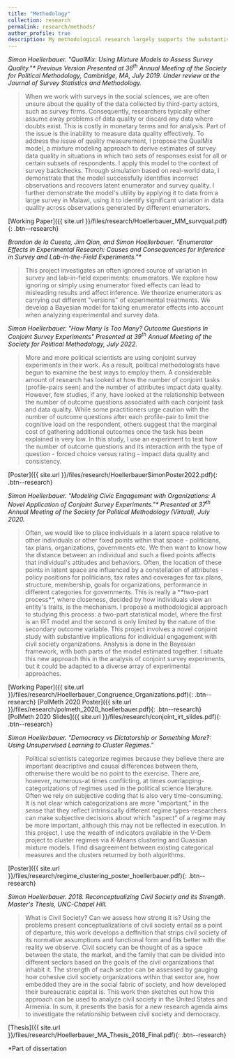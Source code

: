 ```yaml
---
title: "Methodology"
collection: research
permalink: research/methods/
author_profile: true
description: My methodological research largely supports the substantive research agenda. My dissertation project explores three ways to facilitate and improve survey-based analysis. Other strands of this track explore measurement - I am particularly interested in measuring civil society and regime types. In all of these projects, I use a diverse array of methods, including machine learning, Bayesian statistics, and developing novel statistical models.
---
```


<i> Simon Hoellerbauer. "QualMix: Using Mixture Models to Assess Survey Quality."* Previous Version Presented at 36<sup>th</sup> Annual Meeting of the Society for Political Methodology, Cambridge, MA, July 2019. Under review at the Journal of Survey Statistics and Methodology. </i>
<blockquote> 	When we work with surveys in the social sciences, we are often unsure about the quality of the data collected by third-party actors, such as survey firms. Consequently, researchers typically either assume away problems of data quality or discard any data where doubts exist. This is costly in monetary terms and for analysis. Part of the issue is the inability to measure data quality effectively. To address the issue of quality measurement, I propose the QualMix model, a mixture modeling approach to derive estimates of survey data quality in situations in which two sets of responses exist for all or certain subsets of respondents. I apply this model to the context of survey backchecks. Through simulation based on real-world data, I demonstrate that the model successfully identifies incorrect observations and recovers latent enumerator and survey quality. I further demonstrate the model's utility by applying it to data from a large survey in Malawi, using it to identify significant variation in data quality across observations generated by different enumerators. </blockquote>
[Working Paper]({{ site.url }}/files/research/Hoellerbauer_MM_survqual.pdf){: .btn--research}

<i>Brandon de la Cuesta, Jim Qian, and Simon Hoellerbauer. "Enumerator Effects in Experimental Research: Causes and Consequences for Inference in Survey and Lab-in-the-Field Experiments."*</i>
<blockquote> This project investigates an often ignored source of variation in survey and lab-in-field experiments: enumerators. We explore how ignoring or simply using enumerator fixed effects can lead to misleading results and affect inference. We theorize enumerators as carrying out different "versions" of experimental treatments. We develop a Bayesian model for taking enumerator effects into account when analyzing experimental and survey data. </blockquote>

<i> Simon Hoellerbauer. "How Many Is Too Many? Outcome Questions In Conjoint Survey Experiments" Presented at 39<sup>th</sup> Annual Meeting of the Society for Political Methodology, July 2022. </i>
<blockquote> More and more political scientists are using conjoint survey experiments in their work. As a result, political methodologists have begun to examine the best ways to employ them. A considerable amount of research has looked at how the number of conjoint tasks (profile-pairs seen) and the number of attributes impact data quality. However, few studies, if any, have looked at the relationship between the number of outcome questions associated with each conjoint task and data quality. While some practitioners urge caution with the number of outcome questions after each profile-pair to limit the cognitive load on the respondent, others suggest that the marginal cost of gathering additional outcomes once the task has been explained is very low. In this study, I use an experiment to test how the number of outcome questions and its interaction with the type of question - forced choice versus rating - impact data quality and consistency. </blockquote>
[Poster]({{ site.url }}/files/research/HoellerbauerSimonPoster2022.pdf){: .btn--research}

<i> Simon Hoellerbauer. "Modeling Civic Engagement with Organizations: A Novel Application of Conjoint Survey Experiments."* Presented at 37<sup>th</sup> Annual Meeting of the Society for Political Methodology (Virtual), July 2020. </i>
<blockquote> Often, we would like to place individuals in a latent space relative to other individuals or other fixed points within that space - politicians, tax plans, organizations, governments etc. We then want to know how the distance between an individual and such a fixed points affects that individual's attitudes and behaviors. Often, the location of these points in latent space are influenced by a constellation of attributes - policy positions for politicians, tax rates and coverages for tax plans, structure, membership, goals for organizations, performance in different categories for governments. This is really a **two-part process**, where closeness, decided by how individuals view an entity's traits, is the mechanism. I propose a methodological approach to studying this process: a two-part statistical model, where the first is an IRT model and the second is only limited by the nature of the secondary outcome variable. This project involves a novel conjoint study with substantive implications for individual engagement with civil society organizations. Analysis is done in the Bayesian framework, with both parts of the model estimated together. I situate this new approach this in the analysis of conjoint survey experiments, but it could be adapted to a diverse array of experimental approaches. </blockquote>
[Working Paper]({{ site.url }}/files/research/Hoellerbauer_Congruence_Organizations.pdf){: .btn--research} [PolMeth 2020 Poster]({{ site.url }}/files/research/polmeth_2020_hoellerbauer.pdf){: .btn--research} [PolMeth 2020 Slides]({{ site.url }}/files/research/conjoint_irt_slides.pdf){: .btn--research}


<i>Simon Hoellerbauer. "Democracy vs Dictatorship or Something More?: Using Unsupervised Learning to Cluster Regimes." </i>
<blockquote> Political scientists categorize regimes because they believe there are important descriptive and causal differences between them, otherwise there would be no point to the exercise. There are, however, numerous-at times conflicting, at times overlapping-categorizations of regimes used in the political science literature. Often we rely on subjective coding that is also very time-consuming. It is not clear which categorizations are more "important," in the sense that they reflect intrinsically different regime types-researchers can make subjective decisions about which "aspect" of a regime may be more important, although this may not be reflected in execution. In this project, I use the wealth of indicators available in the V-Dem project to cluster regimes via K-Means clustering and Guassian mixture models. I find disagreement between existing categorical measures and the clusters returned by both algorithms.</blockquote>
[Poster]({{ site.url }}/files/research/regime_clustering_poster_hoellerbauer.pdf){: .btn--research}

<i>Simon Hoellerbauer. 2018. Reconceptualizing Civil Society and its Strength. Master's Thesis, UNC-Chapel Hill.</i>
<blockquote> What is Civil Society? Can we assess how strong it is? Using the problems present conceptualizations of civil society entail as a point of departure, this work develops a deffnition that strips civil society of its normative assumptions and functional form and fits better with the reality we observe. Civil society can be thought of as a space between the state, the market, and the family that can be divided into different sectors based on the goals of the civil organizations that inhabit it. The strength of each sector can be assessed by gauging how cohesive civil society organizations within that sector are, how embedded they are in the social fabric of society, and how developed their bureaucratic capital is. This work then sketches out how this approach can be used to analyze civil society in the United States and Armenia. In sum, it presents the basis for a new research agenda aims to investigate the relationship between civil society and democracy. </blockquote>
[Thesis]({{ site.url }}/files/research/Hoellerbauer_MA_Thesis_2018_Final.pdf){: .btn--research}

*Part of dissertation
